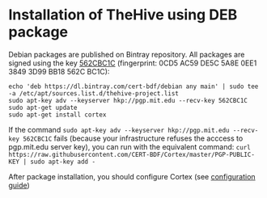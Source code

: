 # Installation of TheHive using DEB package

Debian packages are published on Bintray repository. All packages are signed using the key [562CBC1C](/PGP-PUBLIC-KEY)
(fingerprint: 0CD5 AC59 DE5C 5A8E 0EE1  3849 3D99 BB18 562C BC1C):

```
echo 'deb https://dl.bintray.com/cert-bdf/debian any main' | sudo tee -a /etc/apt/sources.list.d/thehive-project.list
sudo apt-key adv --keyserver hkp://pgp.mit.edu --recv-key 562CBC1C
sudo apt-get update
sudo apt-get install cortex
```

If the command `sudo apt-key adv --keyserver hkp://pgp.mit.edu --recv-key 562CBC1C` fails (because your infrastructure
refuses the acccess to pgp.mit.edu server key), you can run with the equivalent command: `curl https://raw.githubusercontent.com/CERT-BDF/Cortex/master/PGP-PUBLIC-KEY | sudo apt-key add -`

After package installation, you should configure Cortex (see [configuration guide](../admin/configuration.md))
